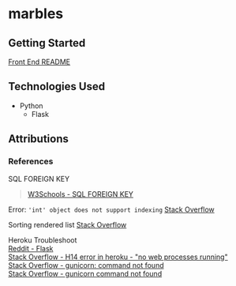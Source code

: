 # marbles

## Getting Started
[Front End README](https://github.com/DogsGoWoof/marbles-frontend/blob/main/marbles/README.md)


## Technologies Used
- Python
    - Flask


## Attributions  
### References  
SQL FOREIGN KEY  
> [W3Schools - SQL FOREIGN KEY](https://www.w3schools.com/sql/sql_ref_foreign_key.asp)  

Error: `'int' object does not support indexing`
[Stack Overflow](https://stackoverflow.com/a/18345864/25952288)

Sorting rendered list
[Stack Overflow](https://stackoverflow.com/a/43572944/25952288)

Heroku Troubleshoot  
[Reddit - Flask](https://www.reddit.com/r/flask/comments/jve0ku/heroku_trouble/)  
[Stack Overflow - H14 error in heroku - "no web processes running"](https://stackoverflow.com/questions/41804507/h14-error-in-heroku-no-web-processes-running)  
[Stack Overflow - gunicorn: command not found](https://stackoverflow.com/questions/74645919/bin-bash-line-1-gunicorn-command-not-found)  
[Stack Overflow - gunicorn command not found](https://stackoverflow.com/questions/60452279/gunicorn-command-not-found-but-its-in-my-requirements-txt)  